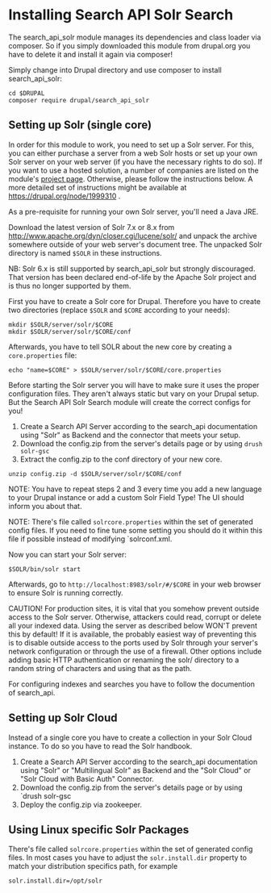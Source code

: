 Installing Search API Solr Search
=================================

The search_api_solr module manages its dependencies and class loader via
composer. So if you simply downloaded this module from drupal.org you have to
delete it and install it again via composer!

Simply change into Drupal directory and use composer to install search_api_solr:

```
cd $DRUPAL
composer require drupal/search_api_solr
```

Setting up Solr (single core)
-----------------------------

In order for this module to work, you need to set up a Solr server.
For this, you can either purchase a server from a web Solr hosts or set up your
own Solr server on your web server (if you have the necessary rights to do so).
If you want to use a hosted solution, a number of companies are listed on the
module's [project page](https://drupal.org/project/search_api_solr). Otherwise,
please follow the instructions below.
A more detailed set of instructions might be available at
https://drupal.org/node/1999310 .

As a pre-requisite for running your own Solr server, you'll need a Java JRE.

Download the latest version of Solr 7.x or 8.x from
http://www.apache.org/dyn/closer.cgi/lucene/solr/ and unpack the archive
somewhere outside of your web server's document tree. The unpacked Solr
directory is named `$SOLR` in these instructions.

NB: Solr 6.x is still supported by search_api_solr but strongly discouraged.
That version has been declared end-of-life by the Apache Solr project and is thus no
longer supported by them.

First you have to create a Solr core for Drupal. Therefore you have to create
two directories (replace `$SOLR` and `$CORE` according to your needs):

```
mkdir $SOLR/server/solr/$CORE
mkdir $SOLR/server/solr/$CORE/conf
```

Afterwards, you have to tell SOLR about the new core by creating a
`core.properties` file:

```
echo "name=$CORE" > $SOLR/server/solr/$CORE/core.properties
```

Before starting the Solr server you will have to make sure it uses the proper
configuration files. They aren't always static but vary on your Drupal setup.
But the Search API Solr Search module will create the correct configs for you!

1. Create a Search API Server according to the search_api documentation using
   "Solr" as Backend and the connector that meets your setup.
2. Download the config.zip from the server's details page or by using
   `drush solr-gsc`
3. Extract the config.zip to the conf directory of your new core.

```
unzip config.zip -d $SOLR/server/solr/$CORE/conf
```

NOTE: You have to repeat steps 2 and 3 every time you add a new language to your
Drupal instance or add a custom Solr Field Type! The UI should inform you about
that.

NOTE: There's file called `solrcore.properties` within the set of generated
config files. If you need to fine tune some setting you should do it within this
file if possible instead of modifying `solrconf.xml.

Now you can start your Solr server:

```
$SOLR/bin/solr start
```

Afterwards, go to `http://localhost:8983/solr/#/$CORE` in your web browser to
ensure Solr is running correctly.

CAUTION! For production sites, it is vital that you somehow prevent outside
access to the Solr server. Otherwise, attackers could read, corrupt or delete
all your indexed data. Using the server as described below WON'T prevent this by
default! If it is available, the probably easiest way of preventing this is to
disable outside access to the ports used by Solr through your server's network
configuration or through the use of a firewall.
Other options include adding basic HTTP authentication or renaming the solr/
directory to a random string of characters and using that as the path.

For configuring indexes and searches you have to follow the documention of
search_api.


Setting up Solr Cloud
---------------------

Instead of a single core you have to create a collection in your Solr Cloud
instance. To do so you have to read the Solr handbook.

1. Create a Search API Server according to the search_api documentation using
   "Solr" or "Multilingual Solr" as Backend and the "Solr Cloud" or
   "Solr Cloud with Basic Auth" Connector.
2. Download the config.zip from the server's details page or by using
   `drush solr-gsc
3. Deploy the config.zip via zookeeper.


Using Linux specific Solr Packages
----------------------------------

There's file called `solrcore.properties` within the set of generated
config files. In most cases you have to adjust the `solr.install.dir` property
to match your distribution specifics path, for example

```
solr.install.dir=/opt/solr
```
